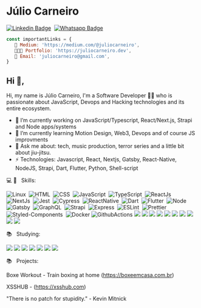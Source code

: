  # Júlio Carneiro

[![Linkedin Badge](https://img.shields.io/badge/-LinkedIn-0077B5?style=for-the-badge&logo=Linkedin&logoColor=white&link=https://www.linkedin.com/in/juliocarneiro)](https://www.linkedin.com/in/juliocarneiro/)&nbsp;
[![Whatsapp Badge](https://img.shields.io/badge/-Whatsapp-2DB540?style=for-the-badge&labelColor=whatsapp&logo=whatsapp&logoColor=white&link=https://api.whatsapp.com/send?phone=5511953121823&text=Olá%20Júlio!%20Vi%20seu%20perfil%20no%20Github%20e%20gostaria%20de%20entrar%20em%20contato%20com%20você)](https://api.whatsapp.com/send?phone=5511953121823&text=Olá%20Júlio!%20Vi%20seu%20perfil%20no%20Github%20e%20gostaria%20de%20entrar%20em%20contato%20com%20você)&nbsp;

```js
const importantLinks = {
   📒 Medium: 'https://medium.com/@juliocarneiro', 
   👨🏻‍💻 Portfolio: 'https://juliocarneiro.dev',
   👋 Email: 'juliocarneiro@gmail.com',
}
```

## Hi 👋,

Hi, my name is Júlio Carneiro, I'm a Software Developer 👨‍💻 who is passionate about JavaScript, Devops and Hacking technologies and its entire ecosystem.

- 🔭 I’m currently working on JavaScript/Typescript, React/Next.js, Strapi and Node apps/systems
- 🌱 I’m currently learning Motion Design, Web3, Devops and of course JS improvments
- 💬 Ask me about: tech, music production, terror series and a little bit about jiu-jitsu.
- ⚡ Technologies: Javascript, React, Nextjs, Gatsby, React-Native, NodeJS, Strapi, Dart, Flutter, Python, Shell-script


💻 📱 &nbsp; Skills: <br/>

![Linux](https://img.shields.io/badge/-Linux-EA5E5E?style=for-the-badge&logoColor=fff&logo=linux)&nbsp;
![HTML](https://img.shields.io/badge/-HTML-E44D25?style=for-the-badge&logoColor=fff&logo=html5)&nbsp;
![CSS](https://img.shields.io/badge/-CSS-254DE6?style=for-the-badge&logoColor=fff&logo=css3)&nbsp;
![JavaScript](https://img.shields.io/badge/JavaScript-F7DF1E?style=for-the-badge&logo=javascript&logoColor=black)&nbsp;
![TypeScript](https://img.shields.io/badge/typescript%20-%23007acc.svg?&style=for-the-badge&logo=typescript&logoColor=white)&nbsp;
![ReactJs](https://img.shields.io/badge/-React.js-18BCEE?style=for-the-badge&logoColor=fff&logo=react)&nbsp;
![NextJs](https://img.shields.io/badge/next.js-000000?style=for-the-badge&logo=next.js&logoColor=white)&nbsp;
![Jest](https://img.shields.io/badge/Jest-cdcdcd?style=for-the-badge&logo=jest&logoColor=red&color=yellow)&nbsp;
![Cypress](https://img.shields.io/badge/-Cypress-EA5E5E?style=for-the-badge&logoColor=fff&logo=cypress)&nbsp;
![ReactNative](https://img.shields.io/badge/React_Native-20232A?style=for-the-badge&logo=react&logoColor=61DAFB)&nbsp;
![Dart](https://img.shields.io/badge/-Dart-18BCEE?style=for-the-badge&logoColor=fff&logo=dart)&nbsp;
![Flutter](https://img.shields.io/badge/-Flutter-18BCEE?style=for-the-badge&logoColor=fff&logo=flutter)&nbsp;
![Node](https://img.shields.io/badge/Node.js-43853D?style=for-the-badge&logo=node.js&logoColor=white)&nbsp;
![Gatsby](https://img.shields.io/badge/-Gatsby-643195?style=for-the-badge&logoColor=fff&logo=gatsby)&nbsp;
![GraphQL](https://img.shields.io/badge/-GraphQL-E034A7?style=for-the-badge&logoColor=fff&logo=graphql)&nbsp;
![Strapi](https://img.shields.io/badge/-Strapi-18BCEE?style=for-the-badge&logoColor=fff&logo=strapi)&nbsp;
![Express](https://img.shields.io/badge/-Express-18BCEE?style=for-the-badge&logoColor=fff&logo=express)&nbsp;
![ESLint](https://img.shields.io/badge/-ESLint-4B32C3?style=for-the-badge&logoColor=fff&logo=eslint)&nbsp;
![Prettier](https://img.shields.io/badge/-Prettier-EA5E5E?style=for-the-badge&logoColor=fff&logo=prettier)&nbsp;
![Styled-Components](https://img.shields.io/badge/styled--components-DB7093?style=for-the-badge&logo=styled-components&logoColor=white)&nbsp;
![Docker](https://img.shields.io/badge/Docker-2CA5E0?style=for-the-badge&logo=docker&logoColor=white)
![GithubActions](https://img.shields.io/badge/Github-Actions-61dafb?style=for-the-badge&logo=github&logoColor=white&color=282c34)
![](https://img.shields.io/badge/Babel-61dafb?style=for-the-badge&logo=babel&logoColor=yellow&color=282c34)
![](https://img.shields.io/badge/Webpack-61dafb?style=for-the-badge&logo=webpack&logoColor=61dafb&color=282c34)
![](https://img.shields.io/badge/Postman-FF6C37?style=for-the-badge&logo=Postman&logoColor=white)
![](https://img.shields.io/badge/Git-F05032?style=for-the-badge&logo=git&logoColor=white)
![](https://img.shields.io/badge/firebase-ffca28?style=for-the-badge&logo=firebase&logoColor=white)
![](https://img.shields.io/badge/Heroku-430098?style=for-the-badge&logo=heroku&logoColor=white)
![](https://img.shields.io/badge/Netlify-00C7B7?style=for-the-badge&logo=netlify&logoColor=white)
![](https://img.shields.io/badge/Material--UI-0081CB?style=for-the-badge&logo=material-ui&logoColor=white)
![](https://img.shields.io/badge/Redux-593D88?style=for-the-badge&logo=redux&logoColor=white)
![](https://img.shields.io/badge/Snyk-000000?style=for-the-badge&logo=snyk&logoColor=white)

📚 &nbsp; Studying: <br/>

![](https://img.shields.io/badge/Terraform-623CE4?style=for-the-badge&logo=terraform&logoColor=white)
![](https://img.shields.io/badge/Ansible-EE0000?style=for-the-badge&logo=ansible&logoColor=white)
![](https://img.shields.io/badge/OWASP-000000?style=for-the-badge&logo=owasp&logoColor=white)
![](https://img.shields.io/badge/SonarQube-4E9BCD?style=for-the-badge&logo=sonarqube&logoColor=white)
![](https://img.shields.io/badge/Amazon_AWS-232F3E?style=for-the-badge&logo=amazon-aws&logoColor=white)
![](https://img.shields.io/badge/Python-14354C?style=for-the-badge&logo=python&logoColor=white)
![](https://img.shields.io/badge/-Arduino-EA5E5E?style=for-the-badge&logoColor=fff&logo=arduino)
<br />

📚 &nbsp; Projects: <br/>

Boxe Workout - Train boxing at home (https://boxeemcasa.com.br)

XSSHUB - (https://xsshub.com)

"There is no patch for stupidity." - Kevin Mitnick
